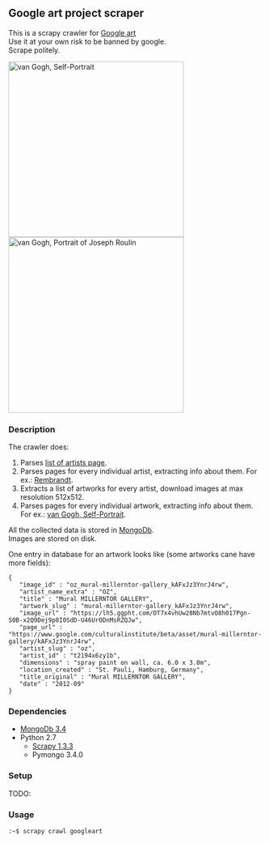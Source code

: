 ## Google art project scraper
This is a scrapy crawler for [Google art](https://www.google.com/culturalinstitute/beta/u/0/)  
Use it at your own risk to be banned by google.  
Scrape politely.


<img src="https://lh6.ggpht.com/lKBIJTbW-2EqpF6plsFdNzx1YXyP-5UyF3ug3fPhft2BZYshbva9Klrvp4L0LRg" alt="van Gogh,
   Self-Portrait" title="van Gogh, 
   Self-Portrait" height="347" /> <img src="https://lh6.ggpht.com/KS0tpjUXsHhaL-v_-10dDtQ0RXH81FhRAPxyHgKE-E2jhoM2km_w8g" alt="van Gogh,
   Portrait of Joseph Roulin" title="van Gogh, 
   Portrait of Joseph Roulin" height="347" />
   
   

### Description
The crawler does:
1. Parses [list of artists page](https://www.google.com/culturalinstitute/beta/u/0/category/artist).
2. Parses pages for every individual artist, extracting info about them. For ex.:
   [Rembrandt](https://www.google.com/culturalinstitute/beta/u/0/entity/m0bskv2?categoryId=artist).
3. Extracts a list of artworks for every artist, download images at max resolution 512x512.
4. Parses pages for every individual artwork, extracting info about them. For ex.: [van Gogh,
   Self-Portrait](https://www.google.com/culturalinstitute/beta/asset/self-portrait/mwF3N6F_RfJ4_w).

All the collected data is stored in [MongoDb](https://docs.mongodb.com/manual/installation/).  
Images are stored on disk.

One entry in database for an artwork looks like (some artworks cane have more fields):


    {
       "image_id" : "oz_mural-millerntor-gallery_kAFxJz3YnrJ4rw",
       "artist_name_extra" : "OZ",
       "title" : "Mural MILLERNTOR GALLERY",
       "artwork_slug" : "mural-millerntor-gallery_kAFxJz3YnrJ4rw",
       "image_url" : "https://lh5.ggpht.com/OT7x4vhUw28Nb7mtvO8h017Pgn-S0B-x2Q9Dej9p8I0SdD-U46UrODnMsRZQJw",
       "page_url" : "https://www.google.com/culturalinstitute/beta/asset/mural-millerntor-gallery/kAFxJz3YnrJ4rw",
       "artist_slug" : "oz",
       "artist_id" : "t2194x6zy1b",
       "dimensions" : "spray paint on wall, ca. 6.0 x 3.0m",
       "location_created" : "St. Pauli, Hamburg, Germany",
       "title_original" : "Mural MILLERNTOR GALLERY",
       "date" : "2012-09"
    }


### Dependencies
- [MongoDb 3.4](https://docs.mongodb.com/manual/installation/)
- Python 2.7
  - [Scrapy 1.3.3](https://doc.scrapy.org/en/latest/intro/install.html)
  - Pymongo 3.4.0

### Setup
TODO:

### Usage
`:~$ scrapy crawl googleart`

